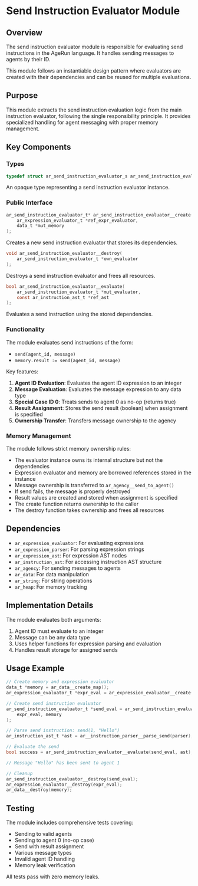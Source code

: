 # Send Instruction Evaluator Module

## Overview

The send instruction evaluator module is responsible for evaluating send instructions in the AgeRun language. It handles sending messages to agents by their ID.

This module follows an instantiable design pattern where evaluators are created with their dependencies and can be reused for multiple evaluations.

## Purpose

This module extracts the send instruction evaluation logic from the main instruction evaluator, following the single responsibility principle. It provides specialized handling for agent messaging with proper memory management.

## Key Components

### Types

```c
typedef struct ar_send_instruction_evaluator_s ar_send_instruction_evaluator_t;
```

An opaque type representing a send instruction evaluator instance.

### Public Interface

```c
ar_send_instruction_evaluator_t* ar_send_instruction_evaluator__create(
    ar_expression_evaluator_t *ref_expr_evaluator,
    data_t *mut_memory
);
```
Creates a new send instruction evaluator that stores its dependencies.

```c
void ar_send_instruction_evaluator__destroy(
    ar_send_instruction_evaluator_t *own_evaluator
);
```
Destroys a send instruction evaluator and frees all resources.

```c
bool ar_send_instruction_evaluator__evaluate(
    ar_send_instruction_evaluator_t *mut_evaluator,
    const ar_instruction_ast_t *ref_ast
);
```
Evaluates a send instruction using the stored dependencies.


### Functionality

The module evaluates send instructions of the form:
- `send(agent_id, message)`
- `memory.result := send(agent_id, message)`

Key features:
1. **Agent ID Evaluation**: Evaluates the agent ID expression to an integer
2. **Message Evaluation**: Evaluates the message expression to any data type
3. **Special Case ID 0**: Treats sends to agent 0 as no-op (returns true)
4. **Result Assignment**: Stores the send result (boolean) when assignment is specified
5. **Ownership Transfer**: Transfers message ownership to the agency

### Memory Management

The module follows strict memory ownership rules:
- The evaluator instance owns its internal structure but not the dependencies
- Expression evaluator and memory are borrowed references stored in the instance
- Message ownership is transferred to `ar_agency__send_to_agent()`
- If send fails, the message is properly destroyed
- Result values are created and stored when assignment is specified
- The create function returns ownership to the caller
- The destroy function takes ownership and frees all resources

## Dependencies

- `ar_expression_evaluator`: For evaluating expressions
- `ar_expression_parser`: For parsing expression strings
- `ar_expression_ast`: For expression AST nodes
- `ar_instruction_ast`: For accessing instruction AST structure
- `ar_agency`: For sending messages to agents
- `ar_data`: For data manipulation
- `ar_string`: For string operations
- `ar_heap`: For memory tracking

## Implementation Details

The module evaluates both arguments:
1. Agent ID must evaluate to an integer
2. Message can be any data type
3. Uses helper functions for expression parsing and evaluation
4. Handles result storage for assigned sends

## Usage Example

```c
// Create memory and expression evaluator
data_t *memory = ar_data__create_map();
ar_expression_evaluator_t *expr_eval = ar_expression_evaluator__create(memory, NULL);

// Create send instruction evaluator
ar_send_instruction_evaluator_t *send_eval = ar_send_instruction_evaluator__create(
    expr_eval, memory
);

// Parse send instruction: send(1, "Hello")
ar_instruction_ast_t *ast = ar__instruction_parser__parse_send(parser);

// Evaluate the send
bool success = ar_send_instruction_evaluator__evaluate(send_eval, ast);

// Message "Hello" has been sent to agent 1

// Cleanup
ar_send_instruction_evaluator__destroy(send_eval);
ar_expression_evaluator__destroy(expr_eval);
ar_data__destroy(memory);
```

## Testing

The module includes comprehensive tests covering:
- Sending to valid agents
- Sending to agent 0 (no-op case)
- Send with result assignment
- Various message types
- Invalid agent ID handling
- Memory leak verification

All tests pass with zero memory leaks.